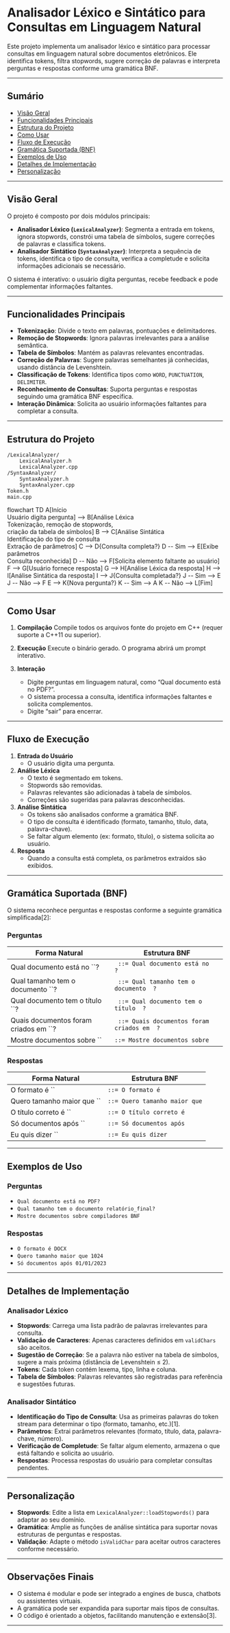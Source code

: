 # Analisador Léxico e Sintático para Consultas em Linguagem Natural

Este projeto implementa um analisador léxico e sintático para processar consultas em linguagem natural sobre documentos eletrônicos. Ele identifica tokens, filtra stopwords, sugere correção de palavras e interpreta perguntas e respostas conforme uma gramática BNF.

---

## **Sumário**

- [Visão Geral](#visão-geral)
- [Funcionalidades Principais](#funcionalidades-principais)
- [Estrutura do Projeto](#estrutura-do-projeto)
- [Como Usar](#como-usar)
- [Fluxo de Execução](#fluxo-de-execução)
- [Gramática Suportada (BNF)](#gramática-suportada-bnf)
- [Exemplos de Uso](#exemplos-de-uso)
- [Detalhes de Implementação](#detalhes-de-implementação)
- [Personalização](#personalização)

---

## Visão Geral

O projeto é composto por dois módulos principais:

- **Analisador Léxico (`LexicalAnalyzer`)**: Segmenta a entrada em tokens, ignora stopwords, constrói uma tabela de símbolos, sugere correções de palavras e classifica tokens.
- **Analisador Sintático (`SyntaxAnalyzer`)**: Interpreta a sequência de tokens, identifica o tipo de consulta, verifica a completude e solicita informações adicionais se necessário.

O sistema é interativo: o usuário digita perguntas, recebe feedback e pode complementar informações faltantes.

---

## Funcionalidades Principais

- **Tokenização**: Divide o texto em palavras, pontuações e delimitadores.
- **Remoção de Stopwords**: Ignora palavras irrelevantes para a análise semântica.
- **Tabela de Símbolos**: Mantém as palavras relevantes encontradas.
- **Correção de Palavras**: Sugere palavras semelhantes já conhecidas, usando distância de Levenshtein.
- **Classificação de Tokens**: Identifica tipos como `WORD`, `PUNCTUATION`, `DELIMITER`.
- **Reconhecimento de Consultas**: Suporta perguntas e respostas seguindo uma gramática BNF específica.
- **Interação Dinâmica**: Solicita ao usuário informações faltantes para completar a consulta.

---

## Estrutura do Projeto

```
/LexicalAnalyzer/
    LexicalAnalyzer.h
    LexicalAnalyzer.cpp
/SyntaxAnalyzer/
    SyntaxAnalyzer.h
    SyntaxAnalyzer.cpp
Token.h
main.cpp
```
flowchart TD
A[Início<br>Usuário digita pergunta] --> B[Análise Léxica<br>Tokenização, remoção de stopwords,<br>criação da tabela de símbolos]
B --> C[Análise Sintática<br>Identificação do tipo de consulta<br>Extração de parâmetros]
C --> D{Consulta completa?}
D -- Sim --> E[Exibe parâmetros<br>Consulta reconhecida]
D -- Não --> F[Solicita elemento faltante ao usuário]
F --> G[Usuário fornece resposta]
G --> H[Análise Léxica da resposta]
H --> I[Análise Sintática da resposta]
I --> J{Consulta completada?}
J -- Sim --> E
J -- Não --> F
E --> K{Nova pergunta?}
K -- Sim --> A
K -- Não --> L[Fim]

---

## Como Usar

1. **Compilação**
   Compile todos os arquivos fonte do projeto em C++ (requer suporte a C++11 ou superior).

2. **Execução**
   Execute o binário gerado. O programa abrirá um prompt interativo.

3. **Interação**
    - Digite perguntas em linguagem natural, como “Qual documento está no PDF?”.
    - O sistema processa a consulta, identifica informações faltantes e solicita complementos.
    - Digite “sair” para encerrar.

---

## Fluxo de Execução

1. **Entrada do Usuário**
    - O usuário digita uma pergunta.
2. **Análise Léxica**
    - O texto é segmentado em tokens.
    - Stopwords são removidas.
    - Palavras relevantes são adicionadas à tabela de símbolos.
    - Correções são sugeridas para palavras desconhecidas.
3. **Análise Sintática**
    - Os tokens são analisados conforme a gramática BNF.
    - O tipo de consulta é identificado (formato, tamanho, título, data, palavra-chave).
    - Se faltar algum elemento (ex: formato, título), o sistema solicita ao usuário.
4. **Resposta**
    - Quando a consulta está completa, os parâmetros extraídos são exibidos.

---

## Gramática Suportada (BNF)

O sistema reconhece perguntas e respostas conforme a seguinte gramática simplificada[2]:

### **Perguntas**

| Forma Natural                                 | Estrutura BNF                                      |
|------------------------------------------------|----------------------------------------------------|
| Qual documento está no ``?            | ` ::= Qual documento está no  ?` |
| Qual tamanho tem o documento ``?       | ` ::= Qual tamanho tem o documento  ?` |
| Qual documento tem o título ``?        | ` ::= Qual documento tem o título  ?` |
| Quais documentos foram criados em ``?    | ` ::= Quais documentos foram criados em  ?` |
| Mostre documentos sobre ``      | ` ::= Mostre documentos sobre ` |

### **Respostas**

| Forma Natural                                 | Estrutura BNF                                      |
|------------------------------------------------|----------------------------------------------------|
| O formato é ``                        | ` ::= O formato é `             |
| Quero tamanho maior que ``             | ` ::= Quero tamanho maior que `  |
| O título correto é ``                  | ` ::= O título correto é `       |
| Só documentos após ``                    | ` ::= Só documentos após `         |
| Eu quis dizer ``                | ` ::= Eu quis dizer `     |

---

## Exemplos de Uso

### **Perguntas**

- `Qual documento está no PDF?`
- `Qual tamanho tem o documento relatório_final?`
- `Mostre documentos sobre compiladores BNF`

### **Respostas**

- `O formato é DOCX`
- `Quero tamanho maior que 1024`
- `Só documentos após 01/01/2023`

---

## Detalhes de Implementação

### **Analisador Léxico**

- **Stopwords**: Carrega uma lista padrão de palavras irrelevantes para consulta.
- **Validação de Caracteres**: Apenas caracteres definidos em `validChars` são aceitos.
- **Sugestão de Correção**: Se a palavra não estiver na tabela de símbolos, sugere a mais próxima (distância de Levenshtein ≤ 2).
- **Tokens**: Cada token contém lexema, tipo, linha e coluna.
- **Tabela de Símbolos**: Palavras relevantes são registradas para referência e sugestões futuras.

### **Analisador Sintático**

- **Identificação do Tipo de Consulta**: Usa as primeiras palavras do token stream para determinar o tipo (formato, tamanho, etc.)[1].
- **Parâmetros**: Extrai parâmetros relevantes (formato, título, data, palavra-chave, número).
- **Verificação de Completude**: Se faltar algum elemento, armazena o que está faltando e solicita ao usuário.
- **Respostas**: Processa respostas do usuário para completar consultas pendentes.

---

## Personalização

- **Stopwords**: Edite a lista em `LexicalAnalyzer::loadStopwords()` para adaptar ao seu domínio.
- **Gramática**: Amplie as funções de análise sintática para suportar novas estruturas de perguntas e respostas.
- **Validação**: Adapte o método `isValidChar` para aceitar outros caracteres conforme necessário.

---

## Observações Finais

- O sistema é modular e pode ser integrado a engines de busca, chatbots ou assistentes virtuais.
- A gramática pode ser expandida para suportar mais tipos de consultas.
- O código é orientado a objetos, facilitando manutenção e extensão[3].

---